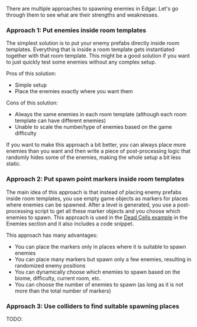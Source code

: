 [//]: # "How to spawn enemies?"

There are multiple approaches to spawning enemies in Edgar. Let's go through them to see what are their strengths and weaknesses.

### Approach 1: Put enemies inside room templates

The simplest solution is to put your enemy prefabs directly inside room templates. Everything that is inside a room template gets instantiated together with that room template. This might be a good solution if you want to just quickly test some enemies without any complex setup.

Pros of this solution:

- Simple setup
- Place the enemies exactly where you want them

Cons of this solution: 

- Always the same enemies in each room template (although each room template can have different enemies)
- Unable to scale the number/type of enemies based on the game difficulty

If you want to make this approach a bit better, you can always place more enemies than you want and then write a piece of post-processing logic that randomly hides some of the enemies, making the whole setup a bit less static.

### Approach 2: Put spawn point markers inside room templates

The main idea of this approach is that instead of placing enemy prefabs inside room templates, you use empty game objects as markers for places where enemies can be spawned. After a level is generated, you use a post-processing script to get all these marker objects and you choose which enemies to spawn. This approach is used in the [Dead Cells example](../../examples/dead-cells.md#enemies) in the Enemies section and it also includes a code snippet.

This approach has many advantages:

- You can place the markers only in places where it is suitable to spawn enemies
- You can place many markers but spawn only a few enemies, resulting in randomized enemy positions
- You can dynamically choose which enemies to spawn based on the biome, difficulty, current room, etc.
- You can choose the number of enemies to spawn (as long as it is not more than the total number of markers)

### Approach 3: Use colliders to find suitable spawning places

TODO: